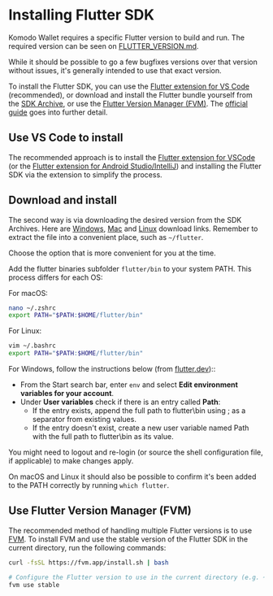 # Installing Flutter SDK

Komodo Wallet requires a specific Flutter version to build and run. The required version can be seen
on [FLUTTER_VERSION.md](FLUTTER_VERSION.md).

While it should be possible to go a few bugfixes versions over that version without issues,
it's generally intended to use that exact version.

To install the Flutter SDK, you can use the [Flutter extension for VS Code](https://marketplace.visualstudio.com/items?itemName=Dart-Code.flutter) (recommended), or download and install the Flutter bundle yourself from the [SDK Archive](https://docs.flutter.dev/release/archive), or use the [Flutter Version Manager (FVM)](https://fvm.app/documentation/getting-started/installation). The [official guide](https://docs.flutter.dev/get-started/install/linux/web) goes into further detail.

## Use VS Code to install

The recommended approach is to install the [Flutter extension for VSCode](https://marketplace.visualstudio.com/items?itemName=Dart-Code.flutter) (or the [Flutter extension for Android Studio/IntelliJ](https://plugins.jetbrains.com/plugin/9212-flutter)) and installing the Flutter SDK via the extension to simplify the process.

## Download and install

The second way is via downloading the desired version from the SDK Archives.
Here are [Windows](https://docs.flutter.dev/release/archive?tab=windows), [Mac](https://docs.flutter.dev/release/archive?tab=macos)
and [Linux](https://docs.flutter.dev/release/archive?tab=linux) download links.
Remember to extract the file into a convenient place, such as `~/flutter`.

Choose the option that is more convenient for you at the time.

Add the flutter binaries subfolder `flutter/bin` to your system PATH. This process differs for each OS:

For macOS:

   ```bash
   nano ~/.zshrc
   export PATH="$PATH:$HOME/flutter/bin"
   ```

For Linux:

   ```bash
   vim ~/.bashrc
   export PATH="$PATH:$HOME/flutter/bin"
   ```

For Windows, follow the instructions below (from [flutter.dev](https://docs.flutter.dev/get-started/install/windows#update-your-path))::

- From the Start search bar, enter `env` and select **Edit environment variables for your account**.
- Under **User variables** check if there is an entry called **Path**:
  - If the entry exists, append the full path to flutter\bin using ; as a separator from existing values.
  - If the entry doesn't exist, create a new user variable named Path with the full path to flutter\bin as its value.

You might need to logout and re-login (or source the shell configuration file, if applicable) to make changes apply.

On macOS and Linux it should also be possible to confirm it's been added to the PATH correctly by running `which flutter`.

## Use Flutter Version Manager (FVM)

The recommended method of handling multiple Flutter versions is to use [FVM](https://fvm.app/documentation/getting-started/installation). To install FVM and use the stable version of the Flutter SDK in the current directory, run the following commands:

```bash
curl -fsSL https://fvm.app/install.sh | bash

# Configure the Flutter version to use in the current directory (e.g. ~/komodo-wallet)
fvm use stable
```
